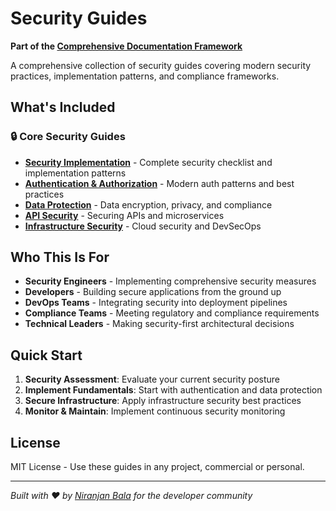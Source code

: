 # Security Guides

**Part of the [Comprehensive Documentation Framework](https://github.com/niranjanbala/fullstack-template)**

A comprehensive collection of security guides covering modern security practices, implementation patterns, and compliance frameworks.

## What's Included

### 🔒 Core Security Guides

- **[Security Implementation](./security.md)** - Complete security checklist and implementation patterns
- **[Authentication & Authorization](./authentication-authorization.md)** - Modern auth patterns and best practices
- **[Data Protection](./data-protection.md)** - Data encryption, privacy, and compliance
- **[API Security](./api-security.md)** - Securing APIs and microservices
- **[Infrastructure Security](./infrastructure-security.md)** - Cloud security and DevSecOps

## Who This Is For

- **Security Engineers** - Implementing comprehensive security measures
- **Developers** - Building secure applications from the ground up
- **DevOps Teams** - Integrating security into deployment pipelines
- **Compliance Teams** - Meeting regulatory and compliance requirements
- **Technical Leaders** - Making security-first architectural decisions

## Quick Start

1. **Security Assessment**: Evaluate your current security posture
2. **Implement Fundamentals**: Start with authentication and data protection
3. **Secure Infrastructure**: Apply infrastructure security best practices
4. **Monitor & Maintain**: Implement continuous security monitoring

## License

MIT License - Use these guides in any project, commercial or personal.

---

*Built with ❤️ by [Niranjan Bala](https://github.com/niranjanbala) for the developer community* 